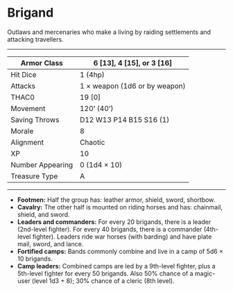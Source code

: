 # Brigand

Outlaws and mercenaries who make a living by raiding settlements and attacking travellers.

------

| Armor Class     | 6 [13], 4 [15], or 3 [16]     |
| ---------------- | ----------------------------- |
| Hit Dice         | 1 (4hp)                       |
| Attacks          | 1 × weapon (1d6 or by weapon) |
| THAC0            | 19 [0]                        |
| Movement         | 120’ (40’)                    |
| Saving Throws    | D12 W13 P14 B15 S16 (1)       |
| Morale           | 8                             |
| Alignment        | Chaotic                       |
| XP               | 10                            |
| Number Appearing | 0 (1d4 × 10)                  |
| Treasure Type    | A                             |

------

- **Footmen:** Half the group has: leather armor, shield, sword, shortbow.
- **Cavalry:** The other half is mounted on riding horses and has: chainmail, shield, and sword.
- **Leaders and commanders:** For every 20 brigands, there is a leader (2nd-level fighter). For every 40 brigands, there is a commander (4th-level fighter). Leaders ride war horses (with barding) and have plate mail, sword, and lance.
- **Fortified camps:** Bands commonly combine and live in a camp of 5d6 × 10 brigands.
- **Camp leaders:** Combined camps are led by a 9th-level fighter, plus a 5th-level fighter for every 50 brigands. Also 50% chance of a magic-user (level 1d3 + 8); 30% chance of a cleric (8th level).